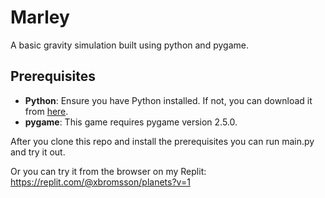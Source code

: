 # Marley

A basic gravity simulation built using python and pygame.

## Prerequisites

- **Python**: Ensure you have Python installed. If not, you can download it from [here](https://www.python.org/downloads/).
- **pygame**: This game requires pygame version 2.5.0.

After you clone this repo and install the prerequisites you can run main.py and try it out.

Or you can try it from the browser on my Replit: https://replit.com/@xbromsson/planets?v=1
